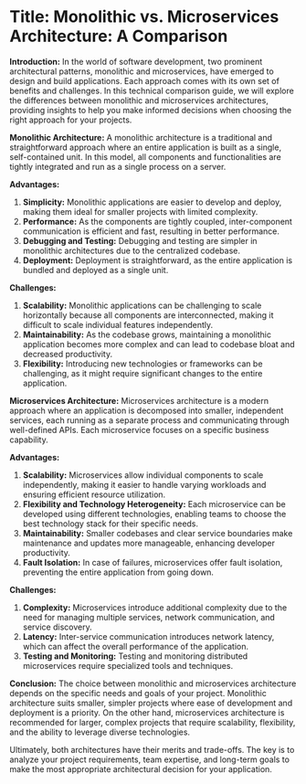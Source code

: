 # Title: Monolithic vs. Microservices Architecture: A Comparison

**Introduction:**
In the world of software development, two prominent architectural patterns, monolithic and microservices, have emerged to design and build applications. Each approach comes with its own set of benefits and challenges. In this technical comparison guide, we will explore the differences between monolithic and microservices architectures, providing insights to help you make informed decisions when choosing the right approach for your projects.

**Monolithic Architecture:**
A monolithic architecture is a traditional and straightforward approach where an entire application is built as a single, self-contained unit. In this model, all components and functionalities are tightly integrated and run as a single process on a server.

**Advantages:**

1. **Simplicity:** Monolithic applications are easier to develop and deploy, making them ideal for smaller projects with limited complexity.
2. **Performance:** As the components are tightly coupled, inter-component communication is efficient and fast, resulting in better performance.
3. **Debugging and Testing:** Debugging and testing are simpler in monolithic architectures due to the centralized codebase.
4. **Deployment:** Deployment is straightforward, as the entire application is bundled and deployed as a single unit.

**Challenges:**

1. **Scalability:** Monolithic applications can be challenging to scale horizontally because all components are interconnected, making it difficult to scale individual features independently.
2. **Maintainability:** As the codebase grows, maintaining a monolithic application becomes more complex and can lead to codebase bloat and decreased productivity.
3. **Flexibility:** Introducing new technologies or frameworks can be challenging, as it might require significant changes to the entire application.

**Microservices Architecture:**
Microservices architecture is a modern approach where an application is decomposed into smaller, independent services, each running as a separate process and communicating through well-defined APIs. Each microservice focuses on a specific business capability.

**Advantages:**

1. **Scalability:** Microservices allow individual components to scale independently, making it easier to handle varying workloads and ensuring efficient resource utilization.
2. **Flexibility and Technology Heterogeneity:** Each microservice can be developed using different technologies, enabling teams to choose the best technology stack for their specific needs.
3. **Maintainability:** Smaller codebases and clear service boundaries make maintenance and updates more manageable, enhancing developer productivity.
4. **Fault Isolation:** In case of failures, microservices offer fault isolation, preventing the entire application from going down.

**Challenges:**

1. **Complexity:** Microservices introduce additional complexity due to the need for managing multiple services, network communication, and service discovery.
2. **Latency:** Inter-service communication introduces network latency, which can affect the overall performance of the application.
3. **Testing and Monitoring:** Testing and monitoring distributed microservices require specialized tools and techniques.

**Conclusion:**
The choice between monolithic and microservices architecture depends on the specific needs and goals of your project. Monolithic architecture suits smaller, simpler projects where ease of development and deployment is a priority. On the other hand, microservices architecture is recommended for larger, complex projects that require scalability, flexibility, and the ability to leverage diverse technologies.

Ultimately, both architectures have their merits and trade-offs. The key is to analyze your project requirements, team expertise, and long-term goals to make the most appropriate architectural decision for your application.